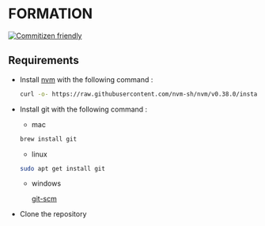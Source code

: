# FORMATION

[![Commitizen friendly](https://img.shields.io/badge/commitizen-friendly-brightgreen.svg)](http://commitizen.github.io/cz-cli/)


## Requirements

* Install [nvm](https://github.com/nvm-sh/nvm) with the following command :

    ```sh
    curl -o- https://raw.githubusercontent.com/nvm-sh/nvm/v0.38.0/install.sh | bash
    ```

* Install git with the following command :

    * mac

    ```sh
    brew install git
    ```

    * linux

    ```sh
    sudo apt get install git
    ```

    * windows

      [git-scm](https://git-scm.com/download/win)

* Clone the repository


